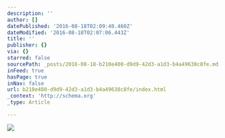 ```yaml
---
description: ''
author: []
datePublished: '2016-08-18T02:09:40.460Z'
dateModified: '2016-08-18T02:07:06.443Z'
title: ''
publisher: {}
via: {}
starred: false
sourcePath: _posts/2016-08-18-b210e480-d9d9-42d3-a1d3-b4a49638c8fe.md
inFeed: true
hasPage: true
inNav: false
url: b210e480-d9d9-42d3-a1d3-b4a49638c8fe/index.html
_context: 'http://schema.org'
_type: Article

---
```

![](https://the-grid-user-content.s3-us-west-2.amazonaws.com/f25203b6-9506-4fbe-a2fd-677420ae06ab.jpg)